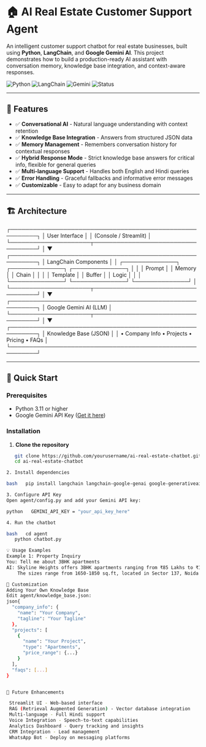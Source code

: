 # 🏠 AI Real Estate Customer Support Agent

An intelligent customer support chatbot for real estate businesses, built using **Python**, **LangChain**, and **Google Gemini AI**. This project demonstrates how to build a production-ready AI assistant with conversation memory, knowledge base integration, and context-aware responses.

![Python](https://img.shields.io/badge/Python-3.11+-blue.svg)
![LangChain](https://img.shields.io/badge/LangChain-Latest-green.svg)
![Gemini](https://img.shields.io/badge/Google-Gemini-orange.svg)
![Status](https://img.shields.io/badge/Status-Active-success.svg)

---

## 🎯 Features

- ✅ **Conversational AI** - Natural language understanding with context retention
- ✅ **Knowledge Base Integration** - Answers from structured JSON data
- ✅ **Memory Management** - Remembers conversation history for contextual responses
- ✅ **Hybrid Response Mode** - Strict knowledge base answers for critical info, flexible for general queries
- ✅ **Multi-language Support** - Handles both English and Hindi queries
- ✅ **Error Handling** - Graceful fallbacks and informative error messages
- ✅ **Customizable** - Easy to adapt for any business domain

---

## 🏗️ Architecture
┌─────────────────────────────────────────────────────────┐
│                    User Interface                        │
│                  (Console / Streamlit)                   │
└─────────────────────┬───────────────────────────────────┘
│
▼
┌─────────────────────────────────────────────────────────┐
│                 LangChain Components                     │
│  ┌──────────────┐  ┌──────────────┐  ┌──────────────┐ │
│  │  Prompt      │  │  Memory      │  │  Chain       │ │
│  │  Template    │  │  Buffer      │  │  Logic       │ │
│  └──────────────┘  └──────────────┘  └──────────────┘ │
└─────────────────────┬───────────────────────────────────┘
│
▼
┌─────────────────────────────────────────────────────────┐
│              Google Gemini AI (LLM)                      │
└─────────────────────┬───────────────────────────────────┘
│
▼
┌─────────────────────────────────────────────────────────┐
│              Knowledge Base (JSON)                       │
│   • Company Info  • Projects  • Pricing  • FAQs         │
└─────────────────────────────────────────────────────────┘


---

## 🚀 Quick Start

### Prerequisites

- Python 3.11 or higher
- Google Gemini API Key ([Get it here](https://aistudio.google.com/app/apikey))

### Installation

1. **Clone the repository**
```bash
   git clone https://github.com/yourusername/ai-real-estate-chatbot.git
   cd ai-real-estate-chatbot

2. Install dependencies

bash   pip install langchain langchain-google-genai google-generativeai

3. Configure API Key
Open agent/config.py and add your Gemini API key:

python   GEMINI_API_KEY = "your_api_key_here"

4. Run the chatbot

bash   cd agent
   python chatbot.py

💡 Usage Examples
Example 1: Property Inquiry
You: Tell me about 3BHK apartments
AI: Skyline Heights offers 3BHK apartments ranging from ₹85 Lakhs to ₹1.05 Crores. 
    The sizes range from 1650-1850 sq.ft, located in Sector 137, Noida Expressway.

🎨 Customization
Adding Your Own Knowledge Base
Edit agent/knowledge_base.json:
json{
  "company_info": {
    "name": "Your Company",
    "tagline": "Your Tagline"
  },
  "projects": [
    {
      "name": "Your Project",
      "type": "Apartments",
      "price_range": {...}
    }
  ],
  "faqs": [...]
}


🔮 Future Enhancements

 Streamlit UI - Web-based interface
 RAG (Retrieval Augmented Generation) - Vector database integration
 Multi-language - Full Hindi support
 Voice Integration - Speech-to-text capabilities
 Analytics Dashboard - Query tracking and insights
 CRM Integration - Lead management
 WhatsApp Bot - Deploy on messaging platforms
